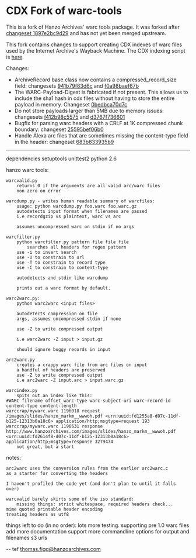 # CDX Fork of warc-tools

This is a fork of Hanzo Archives' warc tools package. It was forked after
[changeset 1897e2bc9d29](http://code.hanzoarchives.com/warc-tools/changeset/1897e2bc9d29)
and has not yet been merged upstream.

This fork contains changes to support creating CDX indexes of warc files
used by the Internet Archive's Wayback Machine. The CDX indexing
script is [here](https://github.com/rajbot/CDX-Writer).

Changes:

- ArchiveRecord base class now contains a compressed_record_size field:
changesets [941b79f83d6c](https://bitbucket.org/rajbot/warc-tools/changeset/941b79f83d6c) and
[f0a98baef67b](https://bitbucket.org/rajbot/warc-tools/changeset/f0a98baef67b)
- The WARC-Payload-Digest is fabricated if not present. This allows us to
include the sha1 hash in cdx files without having to store the entire
payload in memory. Changeset [0bedbca70d7c](https://bitbucket.org/rajbot/warc-tools/changeset/0bedbca70d7c)
- Do not store payloads larger than 5MB due to memory issues:
changesets [f412b98c5575](https://bitbucket.org/rajbot/warc-tools/changeset/f412b98c5575) and
[d3767f736601](https://bitbucket.org/rajbot/warc-tools/changeset/d3767f736601)
- Bugfix for parsing warc headers with a CRLF at 1K compressed chunk boundary:
changeset [25595bef06b0](https://bitbucket.org/rajbot/warc-tools/changeset/25595bef06b0)
- Handle Alexa arc files that are sometimes missing the content-type field in the header:
changeset [683b833935b9](https://bitbucket.org/rajbot/warc-tools/changeset/683b833935b9)

----

dependencies
	setuptools
	unittest2
	python 2.6

hanzo warc tools:

    warcvalid.py
        returns 0 if the arguments are all valid arc/warc files
        non zero on error

    warcdump.py - writes human readable summary of warcfiles:
        usage: python warcdump.py foo.warc foo.warc.gz
        autodetects input format when filenames are passed
        i.e recordgzip vs plaintext, warc vs arc

        assumes uncompressed warc on stdin if no args

    warcfilter.py
        python warcfilter.py pattern file file file
            searches all headers for regex pattern
        use -i to invert search
        use -U to constrain to url
        use -T to constrain to record type
        use -C to constrain to content-type

        autodetects and stdin like warcdump

        prints out a warc format by default.

    warc2warc.py:
        python warc2warc <input files>

        autodetects compression on file
        args, assumes uncompressed stdin if none

        use -Z to write compressed output

        i.e warc2warc -Z input > input.gz

        should ignore buggy records in input

    arc2warc.py
        creates a crappy warc file from arc files on input
        a handful of headers are preserved
        use -Z to write compressed output
        i.e arc2warc -Z input.arc > input.warc.gz

    warcindex.py
        spits out an index like this:
    #WARC filename offset warc-type warc-subject-uri warc-record-id content-type content-length
    warccrap/mywarc.warc 1196018 request /images/slides/hanzo_markm__wwwoh.pdf <urn:uuid:fd1255a8-d07c-11df-b125-12313b0a18c6> application/http;msgtype=request 193
    warccrap/mywarc.warc 1196631 response http://www.hanzoarchives.com/images/slides/hanzo_markm__wwwoh.pdf <urn:uuid:fd2614f8-d07c-11df-b125-12313b0a18c6> application/http;msgtype=response 3279474
        not great, but a start

notes:

    arc2warc uses the conversion rules from the earlier arc2warc.c
    as a starter for converting the headers

    I haven't profiled the code yet (and don't plan to until it falls over)

    warcvalid barely skirts some of the iso standard:
        missing things: strict whitespace, required headers check...
	mime quoted printable header encoding
	treating headers as utf8

things left to do (in no order):
    lots more testing.
    supporting pre 1.0 warc files
    add more documentation
    support more commandline options for output and filenames
    s3 urls


-- tef thomas.figg@hanzoarchives.com
